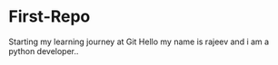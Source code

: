 # First-Repo
Starting my learning journey at Git
Hello my name is rajeev and i am a python developer..
